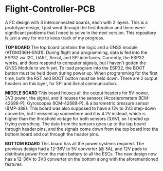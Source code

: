 # Flight-Controller-PCB
A FC design with 3 interconnected boards, each with 2 layers. This is a prototype design, I just went through the first iteration and there were significant problems that I need to solve in the next version. This repository is just a way for me to keep track of my progress.

**TOP BOARD**
The top board contains the logic and a GNSS module (ATGM336H-5N31). During flight and programming, data is fed into the ESP32 via I2C, UART, Serial, and SPI interfaces. Currently, the ESP32 works, and does respond to computer signals, but I haven't gotten the GNSS Module to work yet. To load program into the ESP32, the BOOT button must be held down during power up. When programming for the first time, both the RST and BOOT button must be held down. There are 2 output headers on this layer, for SPI and Serial communication.

**MIDDLE BOARD**
This board houses all the output headers for 5V power, 3V3 power, the signal, and it houses the sensors (Accelerometers (ICM-42688-P), Gyroscopes (ICM-42688-P), & a barometric pressure sensor (BMP-388). This board was also supposed to have a 12v to 3V3 step-down converter, but I messed up somewhere and it is 4.2V instead, which is higher than the threshold voltage for both sensors (3.6V), so I ended up frying everything. The data from the sensors goes up to the top board through header pins, and the signals come down from the top board into the bottom board and out through the header pins. 

**BOTTOM BOARD**
This board has all the power systems required. The previous design had a 12-36V to 5V converter (@ 5A), and 12V pads to distribute power from the main battery to all the ESCs. The new design now has a 12-36V to 3V3 converter on the bottom along with the aforementioned features. 
